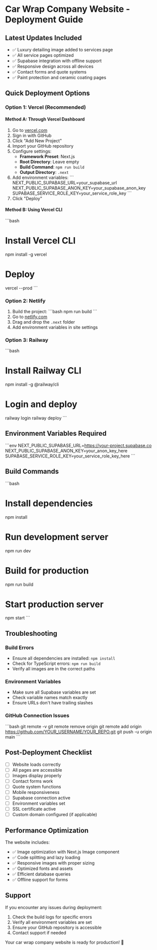 # Car Wrap Company Website - Deployment Guide

## Latest Updates Included
- ✅ Luxury detailing image added to services page
- ✅ All service pages optimized
- ✅ Supabase integration with offline support
- ✅ Responsive design across all devices
- ✅ Contact forms and quote systems
- ✅ Paint protection and ceramic coating pages

## Quick Deployment Options

### Option 1: Vercel (Recommended)

#### Method A: Through Vercel Dashboard
1. Go to [vercel.com](https://vercel.com)
2. Sign in with GitHub
3. Click "Add New Project"
4. Import your GitHub repository
5. Configure settings:
   - **Framework Preset**: Next.js
   - **Root Directory**: Leave empty
   - **Build Command**: `npm run build`
   - **Output Directory**: `.next`
6. Add environment variables:
   \`\`\`
   NEXT_PUBLIC_SUPABASE_URL=your_supabase_url
   NEXT_PUBLIC_SUPABASE_ANON_KEY=your_supabase_anon_key
   SUPABASE_SERVICE_ROLE_KEY=your_service_role_key
   \`\`\`
7. Click "Deploy"

#### Method B: Using Vercel CLI
\`\`\`bash
# Install Vercel CLI
npm install -g vercel

# Deploy
vercel --prod
\`\`\`

### Option 2: Netlify

1. Build the project:
   \`\`\`bash
   npm run build
   \`\`\`
2. Go to [netlify.com](https://netlify.com)
3. Drag and drop the `.next` folder
4. Add environment variables in site settings

### Option 3: Railway

\`\`\`bash
# Install Railway CLI
npm install -g @railway/cli

# Login and deploy
railway login
railway deploy
\`\`\`

## Environment Variables Required

\`\`\`env
NEXT_PUBLIC_SUPABASE_URL=https://your-project.supabase.co
NEXT_PUBLIC_SUPABASE_ANON_KEY=your_anon_key_here
SUPABASE_SERVICE_ROLE_KEY=your_service_role_key_here
\`\`\`

## Build Commands

\`\`\`bash
# Install dependencies
npm install

# Run development server
npm run dev

# Build for production
npm run build

# Start production server
npm start
\`\`\`

## Troubleshooting

### Build Errors
- Ensure all dependencies are installed: `npm install`
- Check for TypeScript errors: `npm run build`
- Verify all images are in the correct paths

### Environment Variables
- Make sure all Supabase variables are set
- Check variable names match exactly
- Ensure URLs don't have trailing slashes

### GitHub Connection Issues
\`\`\`bash
git remote -v
git remote remove origin
git remote add origin https://github.com/YOUR_USERNAME/YOUR_REPO.git
git push -u origin main
\`\`\`

## Post-Deployment Checklist

- [ ] Website loads correctly
- [ ] All pages are accessible
- [ ] Images display properly
- [ ] Contact forms work
- [ ] Quote system functions
- [ ] Mobile responsiveness
- [ ] Supabase connection active
- [ ] Environment variables set
- [ ] SSL certificate active
- [ ] Custom domain configured (if applicable)

## Performance Optimization

The website includes:
- ✅ Image optimization with Next.js Image component
- ✅ Code splitting and lazy loading
- ✅ Responsive images with proper sizing
- ✅ Optimized fonts and assets
- ✅ Efficient database queries
- ✅ Offline support for forms

## Support

If you encounter any issues during deployment:
1. Check the build logs for specific errors
2. Verify all environment variables are set
3. Ensure your GitHub repository is accessible
4. Contact support if needed

Your car wrap company website is ready for production! 🚀
